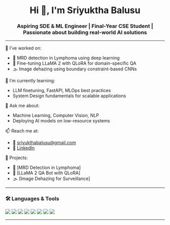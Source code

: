 <h1 align="center">Hi 👋, I'm Sriyuktha Balusu</h1>
<h3 align="center">Aspiring SDE & ML Engineer | Final-Year CSE Student | Passionate about building real-world AI solutions</h3>

---

🔭 I’ve worked on:
- 🧬 MRD detection in Lymphoma using deep learning
- 🦙 Fine-tuning LLaMA 2 with QLoRA for domain-specific QA
- 🌫️ Image dehazing using boundary constraint-based CNNs

🌱 I’m currently learning:
- LLM finetuning, FastAPI, MLOps best practices  
- System Design fundamentals for scalable applications

💬 Ask me about:
- Machine Learning, Computer Vision, NLP
- Deploying AI models on low-resource systems

📫 Reach me at:
- 📧 sriyukthabalusu@gmail.com  
- 💼 [LinkedIn](https://www.linkedin.com/in/sriyu)

📂 Projects:
- 🧠 [MRD Detection in Lymphoma]
- 🤖 [LLaMA 2 QA Bot with QLoRA]
- 🌫️ [Image Dehazing for Surveillance]

---

### 🛠️ Languages & Tools
<p>
  <img src="https://img.shields.io/badge/Python-3776AB?style=flat&logo=python&logoColor=white"/>
  <img src="https://img.shields.io/badge/TensorFlow-FF6F00?style=flat&logo=tensorflow&logoColor=white"/>
  <img src="https://img.shields.io/badge/PyTorch-EE4C2C?style=flat&logo=pytorch&logoColor=white"/>
  <img src="https://img.shields.io/badge/C++-00599C?style=flat&logo=c%2B%2B&logoColor=white"/>
  <img src="https://img.shields.io/badge/MongoDB-4EA94B?style=flat&logo=mongodb&logoColor=white"/>
  <img src="https://img.shields.io/badge/AWS-232F3E?style=flat&logo=amazonaws&logoColor=white"/>
  <img src="https://img.shields.io/badge/HTML5-E34F26?style=flat&logo=html5&logoColor=white"/>
  <img src="https://img.shields.io/badge/CSS3-1572B6?style=flat&logo=css3&logoColor=white"/>
</p>

---


